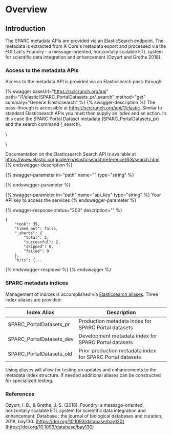 # Overview

## Introduction

The SPARC metadata APIs are provided via an ElasticSearch endpoint.  The metadata is extracted from K-Core's metadata export and processed via the FDI Lab's Foundry - a message-oriented, horizontally scalable ETL system for scientific data integration and enhancement (Ozyurt and Grethe 2018).&#x20;

### Access to the metadata APIs

Access to the metadata API is provided via an Elasticsearch pass-through.

{% swagger baseUrl="https://scicrunch.org/api" path="/1/elastic/SPARC_PortalDatasets_pr/_search" method="get" summary="General Elasticsearch" %}
{% swagger-description %}
The pass-through is accessible at https://scicrunch.org/api/1/elastic.  Similar to standard Elasticsearch APIs you must then supply an index and an action.  In this case the SPARC Portal Dataset metadata (SPARC_PortalDatasets_pr) and the search command (_search).

\




\


Documentation on the Elasticsearch Search API is available at https://www.elastic.co/guide/en/elasticsearch/reference/6.8/search.html 
{% endswagger-description %}

{% swagger-parameter in="path" name="" type="string" %}

{% endswagger-parameter %}

{% swagger-parameter in="path" name="api_key" type="string" %}
Your API key to access the services
{% endswagger-parameter %}

{% swagger-response status="200" description="" %}
```
{
    "took": 35,
    "timed_out": false,
    "_shards": {
        "total": 2,
        "successful": 2,
        "skipped": 0,
        "failed": 0
    },
    "hits": {...
```
{% endswagger-response %}
{% endswagger %}

### SPARC metadata indices

Management of indices is accomplished via [Elasticsearch aliases](https://www.elastic.co/guide/en/elasticsearch/reference/6.8/indices-aliases.html). Three index aliases are provided:

| Index Alias                | Description                                               |
| -------------------------- | --------------------------------------------------------- |
| SPARC\_PortalDatasets\_pr  | Production metadata index for SPARC Portal datasets       |
| SPARC\_PortalDatasets\_dev | Development metadata index for SPARC Portal datasets      |
| SPARC\_PortalDatasets\_old | Prior production metadata index for SPARC Portal datasets |

Using aliases will allow for testing on updates and enhancements to the metadata index structure.  If needed additional aliases can be constructed for specialized testing.

### References

Ozyurt, I. B., & Grethe, J. S. (2018). Foundry: a message-oriented, horizontally scalable ETL system for scientific data integration and enhancement. Database : the journal of biological databases and curation, 2018, bay130. [https://doi.org/10.1093/database/bay130](https://doi.org/10.1093/database/bay130)
